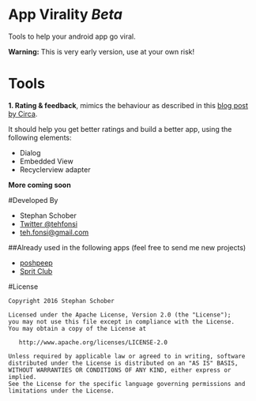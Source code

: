 # App Virality *Beta*
Tools to help your android app go viral.

**Warning:** This is very early version, use at your own risk!

# Tools

**1. Rating & feedback**, mimics the behaviour as described in this [blog post by Circa](https://medium.com/circa/the-right-way-to-ask-users-to-review-your-app-9a32fd604fca#.dk4uq4jm7).

It should help you get better ratings and build a better app, using the following elements:
- Dialog
- Embedded View
- Recyclerview adapter

**More coming soon**

#Developed By

* Stephan Schober 
 * [Twitter @tehfonsi](https://twitter.com/tehfonsi)
 * <teh.fonsi@gmail.com>

##Already used in the following apps
(feel free to send me new projects)

* [poshpeep](https://play.google.com/store/apps/details?id=com.poshpeep)
* [Sprit Club](https://play.google.com/store/apps/details?id=at.idev.spritpreise)

#License

    Copyright 2016 Stephan Schober

    Licensed under the Apache License, Version 2.0 (the "License");
    you may not use this file except in compliance with the License.
    You may obtain a copy of the License at

       http://www.apache.org/licenses/LICENSE-2.0

    Unless required by applicable law or agreed to in writing, software
    distributed under the License is distributed on an "AS IS" BASIS,
    WITHOUT WARRANTIES OR CONDITIONS OF ANY KIND, either express or implied.
    See the License for the specific language governing permissions and
    limitations under the License.
